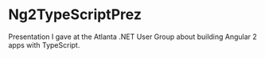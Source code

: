 # Ng2TypeScriptPrez

Presentation I gave at the Atlanta .NET User Group about building Angular 2 apps with TypeScript.
